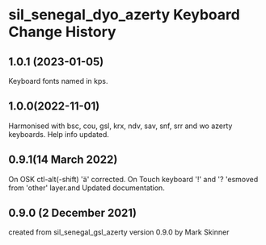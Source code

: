 sil_senegal_dyo_azerty Keyboard Change History
==========================================

1.0.1 (2023-01-05)
----------------
Keyboard fonts named in kps.

1.0.0(2022-11-01)
------------------------
Harmonised with bsc, cou, gsl, krx, ndv, sav, snf, srr and wo azerty keyboards.
Help info updated.

0.9.1(14 March 2022)
------------------------
On OSK ctl-alt(-shift) 'ä' corrected. 
On Touch keyboard '!' and '? 'esmoved from 'other' layer.and
Updated documentation. 

0.9.0 (2 December 2021)
------------------------
created from sil_senegal_gsl_azerty version 0.9.0 by Mark Skinner